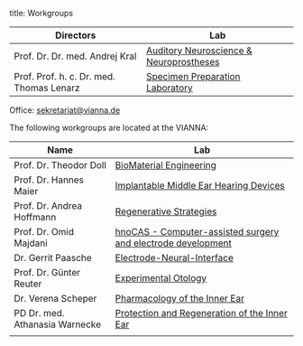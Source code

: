 title: Workgroups

|                Directors                 |                                  Lab                                  |
|------------------------------------------|-----------------------------------------------------------------------|
| Prof. Dr. Dr. med. Andrej Kral           | [Auditory Neuroscience & Neuroprostheses](01_workgroups/ag-kral.html) |
| Prof. Prof. h. c. Dr. med. Thomas Lenarz | [Specimen Preparation Laboratory](01_workgroups/lenarz.html)          |

Office: <sekretariat@vianna.de>

The following workgroups are located at the VIANNA:

|              Name              |                                            Lab                                             |
|--------------------------------|--------------------------------------------------------------------------------------------|
| Prof. Dr. Theodor Doll         | [BioMaterial Engineering](01_workgroups/doll.html)                                         |
| Prof. Dr. Hannes Maier         | [Implantable Middle Ear Hearing Devices](01_workgroups/maier.html)                         |
| Prof. Dr. Andrea Hoffmann      | [Regenerative Strategies](01_workgroups/hoffmann.html)                                     |
| Prof. Dr. Omid Majdani       	 | [hnoCAS - Computer-assisted surgery and electrode development](01_workgroups/majdani.html) |
| Dr. Gerrit Paasche             | [Electrode-Neural-Interface](01_workgroups/paasche.html)                                   |
| Prof. Dr. Günter Reuter        | [Experimental Otology](01_workgroups/reuter.html)                                          |
| Dr. Verena Scheper             | [Pharmacology of the Inner Ear](01_workgroups/scheper.html)                                |
| PD Dr. med. Athanasia Warnecke | [Protection and Regeneration of the Inner Ear](01_workgroups/warnecke.html)                |
|                                |                                                                                            |

